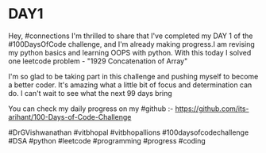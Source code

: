 # DAY1
Hey, #connections I'm thrilled to share that I've completed my DAY 1 of the #100DaysOfCode challenge, and I'm already making progress.I am revising my python basics and learning OOPS with python. With this today I solved one leetcode problem - "1929 Concatenation of Array" 

I'm so glad to be taking part in this challenge and pushing myself to become a better coder. It's amazing what a little bit of focus and determination can do. I can't wait to see what the next 99 days bring

You can check my daily progress on my #github :- https://github.com/its-arihant/100-Days-of-Code-Challenge

#DrGVishwanathan #vitbhopal #vitbhopallions #100daysofcodechallenge #DSA #python #leetcode #programming #progress #coding
